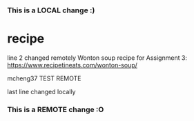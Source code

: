 ### This is a LOCAL change :)

# recipe
line 2 changed remotely
Wonton soup recipe for Assignment 3: https://www.recipetineats.com/wonton-soup/

mcheng37 TEST REMOTE

last line changed locally

### This is a REMOTE change :O
